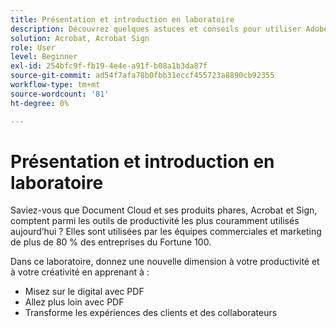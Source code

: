 ```yaml
---
title: Présentation et introduction en laboratoire
description: Découvrez quelques astuces et conseils pour utiliser Adobe Document Cloud
solution: Acrobat, Acrobat Sign
role: User
level: Beginner
exl-id: 254bfc9f-fb19-4e4e-a91f-b08a1b3da87f
source-git-commit: ad54f7afa78b0fbb31eccf455723a8890cb92355
workflow-type: tm+mt
source-wordcount: '81'
ht-degree: 0%

---
```


# Présentation et introduction en laboratoire

Saviez-vous que Document Cloud et ses produits phares, Acrobat et Sign, comptent parmi les outils de productivité les plus couramment utilisés aujourd’hui ? Elles sont utilisées par les équipes commerciales et marketing de plus de 80 % des entreprises du Fortune 100.

Dans ce laboratoire, donnez une nouvelle dimension à votre productivité et à votre créativité en apprenant à :

* Misez sur le digital avec PDF
* Allez plus loin avec PDF
* Transforme les expériences des clients et des collaborateurs
